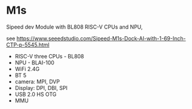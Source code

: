 # M1s

Sipeed dev Module with BL808 RISC-V CPUs and NPU,

see https://www.seeedstudio.com/Sipeed-M1s-Dock-AI-with-1-69-Inch-CTP-p-5545.html

- RISC-V three CPUs - BL808
- NPU - BLAI-100
- WiFi 2.4G
- BT 5
- camera: MPI, DVP
- Display: DPI, DBI, SPI
- USB 2.0 HS OTG
- MMU
